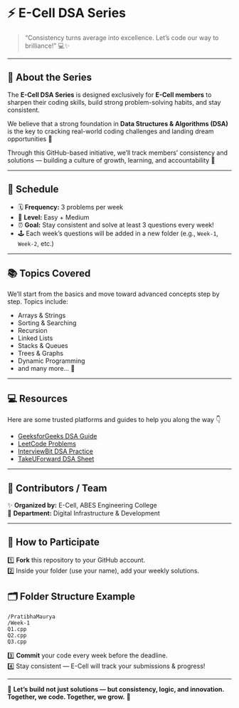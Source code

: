 # ⚡ E-Cell DSA Series

> “Consistency turns average into excellence. Let’s code our way to brilliance!” 💻✨  

---

## 🧠 About the Series  

The **E-Cell DSA Series** is designed exclusively for **E-Cell members** to sharpen their coding skills, build strong problem-solving habits, and stay consistent.  

We believe that a strong foundation in **Data Structures & Algorithms (DSA)** is the key to cracking real-world coding challenges and landing dream opportunities 🚀  

Through this GitHub-based initiative, we’ll track members’ consistency and solutions — building a culture of growth, learning, and accountability 💪  

---

## 📅 Schedule  

- 🗓 **Frequency:** 3 problems per week  
- 🧩 **Level:** Easy + Medium  
- ⏰ **Goal:** Stay consistent and solve at least 3 questions every week!  
- 🕹 Each week’s questions will be added in a new folder (e.g., `Week-1`, `Week-2`, etc.)  

---

## 📚 Topics Covered  

We’ll start from the basics and move toward advanced concepts step by step. Topics include:  

- Arrays & Strings  
- Sorting & Searching  
- Recursion  
- Linked Lists  
- Stacks & Queues  
- Trees & Graphs  
- Dynamic Programming  
- and many more... 🌱  

---

## 💻 Resources  

Here are some trusted platforms and guides to help you along the way 👇  

- [GeeksforGeeks DSA Guide](https://www.geeksforgeeks.org/data-structures/)  
- [LeetCode Problems](https://leetcode.com/problemset/all/)  
- [InterviewBit DSA Practice](https://www.interviewbit.com/practice/)  
- [TakeUForward DSA Sheet](https://takeuforward.org/interviews/strivers-sde-sheet-top-coding-interview-problems/)  

---

## 👥 Contributors / Team  

✨ **Organized by:** E-Cell, ABES Engineering College  
💼 **Department:** Digital Infrastructure & Development  


---

## 🚀 How to Participate  

1️⃣ **Fork** this repository to your GitHub account.  
2️⃣ Inside your folder (use your name), add your weekly solutions.  
## 🗂 Folder Structure Example
```/Participants
/PratibhaMaurya
/Week-1
Q1.cpp
Q2.cpp
Q3.cpp
```

3️⃣ **Commit** your code every week before the deadline.  
4️⃣ Stay consistent — E-Cell will track your submissions & progress!  

---

💬 **Let’s build not just solutions — but consistency, logic, and innovation.**  
**Together, we code. Together, we grow.** 🌟  

